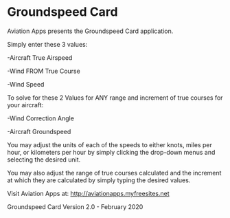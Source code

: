 # Groundspeed Card
Aviation Apps presents the Groundspeed Card application.

Simply enter these 3 values:

-Aircraft True Airspeed

-Wind FROM True Course

-Wind Speed

To solve for these 2 Values for ANY range and increment of true courses for your aircraft:

-Wind Correction Angle

-Aircraft Groundspeed

You may adjust the units of each of the speeds to either knots, miles per hour, or kilometers per hour by simply clicking the drop-down menus and selecting the desired unit.

You may also adjust the range of true courses calculated and the increment at which they are calculated by simply typing the desired values.

Visit Aviation Apps at: http://aviationapps.myfreesites.net

Groundspeed Card Version 2.0 - February 2020
